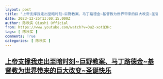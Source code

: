 ```yaml
---
layout: post
title: "上帝支撑我走出至暗时刻~巨野教案、马丁路德金~基督教为世界带来的巨大改变~圣诞快乐"
date: 2023-12-25T13:00:15.000Z
author: 陈秋实 Qiushi Official
from: https://www.youtube.com/watch?v=Ou2-xotQ3Hc
tags: [ 陈秋实 ]
comments: True
categories: [ 陈秋实 ]
---
```

<!--1703509215000-->
[上帝支撑我走出至暗时刻~巨野教案、马丁路德金~基督教为世界带来的巨大改变~圣诞快乐](https://www.youtube.com/watch?v=Ou2-xotQ3Hc)
------

<div>

</div>
